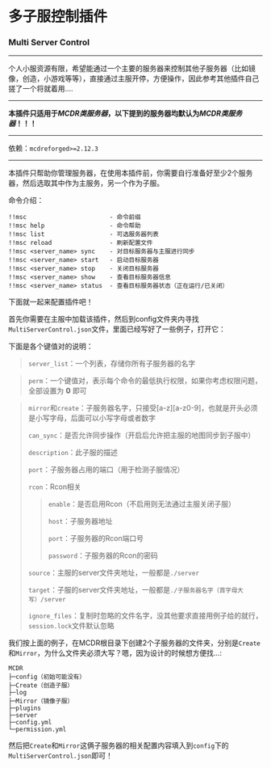 # 多子服控制插件
### Multi Server Control
____
个人小服资源有限，希望能通过一个主要的服务器来控制其他子服务器（比如镜像，创造，小游戏等等），直接通过主服开停，方便操作，因此参考其他插件自己搓了一个将就着用....
____
**本插件只适用于*MCDR类服务器*，以下提到的服务器均默认为*MCDR类服务器*！！！**
____
依赖：`mcdreforged>=2.12.3`
____
本插件只帮助你管理服务器，在使用本插件前，你需要自行准备好至少2个服务器，然后选取其中作为主服务，另一个作为子服。

命令介绍：
```text
!!msc                       - 命令前缀
!!msc help                  - 命令帮助
!!msc list                  - 可选服务器列表
!!msc reload                - 刷新配置文件
!!msc <server_name> sync    - 对目标服务器与主服进行同步
!!msc <server_name> start   - 启动目标服务器
!!msc <server_name> stop    - 关闭目标服务器
!!msc <server_name> show    - 查看目标服务器信息
!!msc <server_name> status  - 查看目标服务器状态（正在运行/已关闭）
```

下面就一起来配置插件吧！

首先你需要在主服中加载该插件，然后到config文件夹内寻找`MultiServerControl.json`文件，里面已经写好了一些例子，打开它：

下面是各个键值对的说明：
>`server_list`：一个列表，存储你所有子服务器的名字

>`perm`：一个键值对，表示每个命令的最低执行权限，如果你考虑权限问题，全部设置为 **0** 即可

>`mirror`和`create`：子服务器名字，只接受[a-z][a-z0-9]，也就是开头必须是小写字母，后面可以小写字母或者数字
> 
> `can_sync`：是否允许同步操作（开启后允许把主服的地图同步到子服中）
> 
> `description`：此子服的描述
> 
> `port`：子服务器占用的端口（用于检测子服情况）
> 
> `rcon`：Rcon相关
> >
> > `enable`：是否启用Rcon（不启用则无法通过主服关闭子服）
> >
> > `host`：子服务器地址
> >
> > `port`：子服务器的Rcon端口号
> >
> > `password`：子服务器的Rcon的密码
> 
> `source`：主服的server文件夹地址，一般都是`./server`
> 
> `target`：子服的server文件夹地址，一般都是`./子服务器名字（首字母大写）/server`
> 
> `ignore_files`：复制时忽略的文件名字，没其他要求直接用例子给的就行，`session.lock`文件默认忽略


我们按上面的例子，在MCDR根目录下创建2个子服务器的文件夹，分别是`Create`和`Mirror`，为什么文件夹必须大写？嗯，因为设计的时候想方便找...:
```tree
MCDR
├─config（初始可能没有）
├─Create（创造子服）
├─log
├─Mirror（镜像子服）
├─plugins
├─server
├─config.yml
└─permission.yml
```
然后把`Create`和`Mirror`这俩子服务器的相关配置内容填入到`config`下的`MultiServerControl.json`即可！
